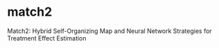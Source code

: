 # match2
Match2: Hybrid Self-Organizing Map and Neural Network Strategies for Treatment Effect Estimation
